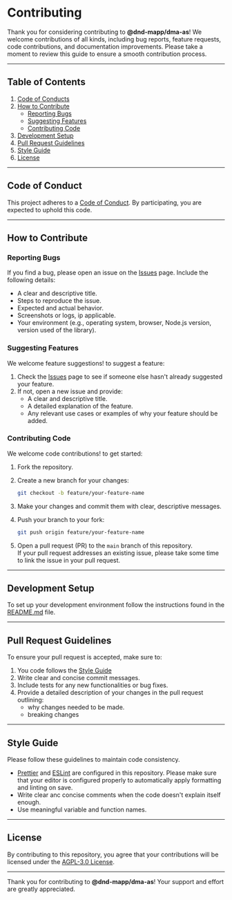 # Contributing

Thank you for considering contributing to **@dnd-mapp/dma-as**! We welcome contributions of all kinds, including bug reports, feature requests, code contributions, and documentation improvements. Please take a moment to review this guide to ensure a smooth contribution process.

---

## Table of Contents

1. [Code of Conducts](#code-of-conduct)
2. [How to Contribute](#how-to-contribute)
    - [Reporting Bugs](#reporting-bugs)
    - [Suggesting Features](#suggesting-features)
    - [Contributing Code](#contributing-code)
3. [Development Setup](#development-setup)
4. [Pull Request Guidelines](#pull-request-guidelines)
5. [Style Guide](#style-guide)
6. [License](#license)

---

## Code of Conduct

This project adheres to a [Code of Conduct](./CODE_OF_CONDUCT.md). By participating, you are expected to uphold this code.

---

## How to Contribute

### Reporting Bugs

If you find a bug, please open an issue on the [Issues](https://github.com/dnd-mapp/dma-as/issues) page. Include the following details:

- A clear and descriptive title.
- Steps to reproduce the issue.
- Expected and actual behavior.
- Screenshots or logs, ip applicable.
- Your environment (e.g., operating system, browser, Node.js version, version used of the library).

### Suggesting Features

We welcome feature suggestions! to suggest a feature:

1. Check the [Issues](https://github.com/dnd-mapp/dma-as/issues) page to see if someone else hasn't already suggested your feature.
2. If not, open a new issue and provide:
   - A clear and descriptive title.
   - A detailed explanation of the feature.
   - Any relevant use cases or examples of why your feature should be added. 

### Contributing Code

We welcome code contributions! to get started:

1. Fork the repository.
2. Create a new branch for your changes:

    ```bash
   git checkout -b feature/your-feature-name
    ```

3. Make your changes and commit them with clear, descriptive messages.
4. Push your branch to your fork:

    ```bash
   git push origin feature/your-feature-name
    ```

5. Open a pull request (PR) to the `main` branch of this repository.  
   If your pull request addresses an existing issue, please take some time to link the issue in your pull request.
---

## Development Setup

To set up your development environment follow the instructions found in the [README.md](./README.md#getting-started) file.

---

## Pull Request Guidelines

To ensure your pull request is accepted, make sure to:

1. You code follows the [Style Guide](#style-guide)
2. Write clear and concise commit messages.
3. Include tests for any new functionalities or bug fixes.
4. Provide a detailed description of your changes in the pull request outlining:
   - why changes needed to be made.
   - breaking changes

___

## Style Guide

Please follow these guidelines to maintain code consistency.

- [Prettier](https://prettier.io/) and [ESLint](https://eslint.org/) are configured in this repository. Please make sure that your editor is configured properly to automatically apply formatting and linting on save.
- Write clear anc concise comments when the code doesn't explain itself enough.
- Use meaningful variable and function names.

---

## License

By contributing to this repository, you agree that your contributions will be licensed under the [AGPL-3.0 License](LICENSE).

___

Thank you for contributing to **@dnd-mapp/dma-as**! Your support and effort are greatly appreciated.
